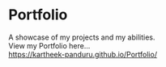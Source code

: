 # Portfolio
A showcase of my projects and my abilities.\
View my Portfolio here...\
https://kartheek-panduru.github.io/Portfolio/
